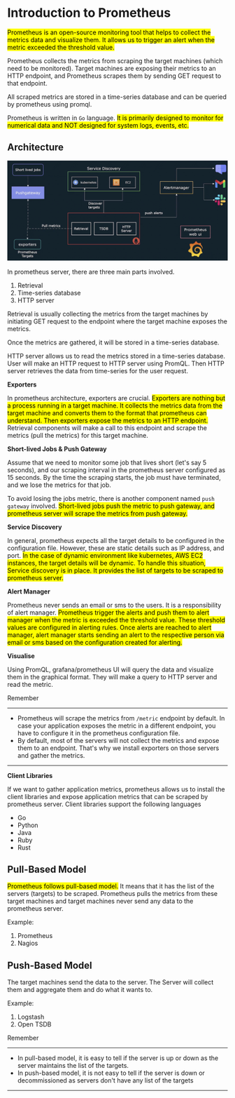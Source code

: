 # Introduction to Prometheus

<mark>Prometheus is an open-source monitoring tool that helps to collect the metrics data and visualize them. 
It allows us to trigger an alert when the metric exceeded the threshold value.
</mark>

Prometheus collects the metrics from scraping the target machines (which need to be monitored).
Target machines are exposing their metrics to an HTTP endpoint, 
and Prometheus scrapes them by sending GET request to that endpoint. 

All scraped metrics are stored in a time-series database and can be queried by prometheus using promql. 

Prometheus is written in `Go` language.
<mark>It is primarily designed to monitor for numerical data and NOT designed for system logs, events, etc.</mark>

## Architecture

![obs_4.png](../assets/obs_4.png)

In prometheus server, there are three main parts involved.

1. Retrieval
2. Time-series database
3. HTTP server

Retrieval is usually collecting the metrics from the target machines
by initiating GET request to the endpoint where the target machine exposes the metrics.

Once the metrics are gathered, it will be stored in a time-series database.

HTTP server allows us to read the metrics stored in a time-series database. User will make an HTTP request to HTTP server 
using PromQL. Then HTTP server retrieves the data from time-series for the user request. 

**Exporters**

In prometheus architecture, exporters are crucial.
<mark>Exporters are nothing but a process running in a target machine.
It collects the metrics data from the target machine and converts them to the format that prometheus can understand.
Then exporters expose the metrics to an HTTP endpoint.</mark> Retrieval components will make a call to this endpoint and scrape 
the metrics (pull the metrics) for this target machine.

**Short-lived Jobs & Push Gateway**

Assume that we need to monitor some job that lives short
(let's say 5 seconds), and our scraping interval in the prometheus server configured as 15 seconds.
By the time the scraping starts, the job must have terminated, and we lose the metrics for that job. 

To avoid losing the jobs metric, there is another component named `push gateway` involved.
<mark>Short-lived jobs push the metric to push gateway,
and prometheus server will scrape the metrics from push gateway.</mark>

**Service Discovery**

In general, prometheus expects all the target details to be configured in the configuration file.
However, these are static details such as IP address, and port.
<mark>In the case of dynamic environment like kubernetes, AWS EC2 instances, the target details will be dynamic.
To handle this situation, Service discovery is in place. It provides the list of targets to be scraped to prometheus server.
</mark>

**Alert Manager**

Prometheus never sends an email or sms to the users. It is a responsibility of alert manager.
<mark>Prometheus trigger the alerts and push them to alert manager when the metric is exceeded the threshold value.
These threshold values are configured in alerting rules. Once alerts are reached to alert manager, alert manager starts
sending an alert to the respective person via email or sms based on the configuration created for alerting.</mark>


**Visualise**

Using PromQL, grafana/prometheus UI will query the data and visualize them in the graphical format.
They will make a query to HTTP server and read the metric.


Remember
***
- Prometheus will scrape the metrics from `/metric` endpoint by default.
  In case your application exposes the metric in a different endpoint,
  you have to configure it in the prometheus configuration file.
- By default, most of the servers will not collect the metrics and expose them to an endpoint.
  That's why we install exporters on those servers and gather the metrics.
***

**Client Libraries**

If we want to gather application metrics, prometheus allows us to install the client libraries
and expose application metrics that can be scraped by prometheus server.
Client libraries support the following languages
- Go
- Python
- Java
- Ruby
- Rust

## Pull-Based Model

<mark>Prometheus follows pull-based model.</mark> It means that it has the list of the servers (targets) to be scraped. 
Prometheus pulls the metrics from these target machines and target machines never send any data to the prometheus server.

Example:

1. Prometheus
2. Nagios


## Push-Based Model
The target machines send the data to the server.
The Server will collect them and aggregate them and do what it wants to. 

Example:

1. Logstash
2. Open TSDB


Remember
***
- In pull-based model, it is easy to tell if the server is up or down as the server maintains the list of the targets.
- In push-based model, it is not easy to tell if the server is down or decommissioned as servers don't have any list of the targets
***


